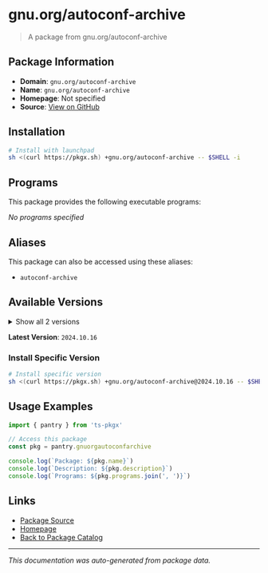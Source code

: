 # gnu.org/autoconf-archive

> A package from gnu.org/autoconf-archive

## Package Information

- **Domain**: `gnu.org/autoconf-archive`
- **Name**: `gnu.org/autoconf-archive`
- **Homepage**: Not specified
- **Source**: [View on GitHub](https://github.com/pkgxdev/pantry/tree/main/projects/gnu.org/autoconf-archive/package.yml)

## Installation

```bash
# Install with launchpad
sh <(curl https://pkgx.sh) +gnu.org/autoconf-archive -- $SHELL -i
```

## Programs

This package provides the following executable programs:

*No programs specified*

## Aliases

This package can also be accessed using these aliases:

- `autoconf-archive`

## Available Versions

<details>
<summary>Show all 2 versions</summary>

- `2024.10.16`, `2023.2.20`

</details>

**Latest Version**: `2024.10.16`

### Install Specific Version

```bash
# Install specific version
sh <(curl https://pkgx.sh) +gnu.org/autoconf-archive@2024.10.16 -- $SHELL -i
```

## Usage Examples

```typescript
import { pantry } from 'ts-pkgx'

// Access this package
const pkg = pantry.gnuorgautoconfarchive

console.log(`Package: ${pkg.name}`)
console.log(`Description: ${pkg.description}`)
console.log(`Programs: ${pkg.programs.join(', ')}`)
```

## Links

- [Package Source](https://github.com/pkgxdev/pantry/tree/main/projects/gnu.org/autoconf-archive/package.yml)
- [Homepage](#)
- [Back to Package Catalog](../package-catalog.md)

---

*This documentation was auto-generated from package data.*
